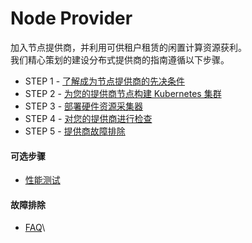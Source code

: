 # Node Provider

加入节点提供商，并利用可供租户租赁的闲置计算资源获利。\
我们精心策划的建设分布式提供商的指南遵循以下步骤。

* STEP 1 - [了解成为节点提供商的先决条件](node-provider/xian-jue-tiao-jian.md)
* STEP 2 - [为您的提供商节点构建 Kubernetes 集群](node-provider/chuang-jian-yi-ge-kubernetes-ji-qun.md)
* STEP 3 - [部署硬件资源采集器](node-provider/an-zhuang-ying-jian-zi-yuan-dao-chu-qi.md)
* STEP 4 - [对您的提供商进行检查](node-provider/jie-dian-ti-gong-shang-jian-cha/)
* STEP 5 - [提供商故障排除](node-provider/faq.md)

#### 可选步骤

* [性能测试](node-provider/ran-shao-ce-shi.md)

#### 故障排除

* [FAQ](node-provider/faq.md)\
